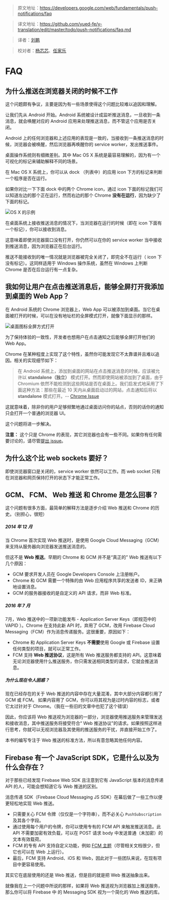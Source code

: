 >原文地址：https://developers.google.com/web/fundamentals/push-notifications/faq

>译文地址：https://github.com/yued-fe/y-translation/edit/master/todo/push-notifications/faq.md

>译者：[刘鹏](https://github.com/git-patrickliu)

>校对者：[杨芯芯](https://github.com/y2x33)、[任家乐](https://github.com/jennyrenjiale)


# FAQ 

## 为什么推送在浏览器关闭的时候不工作

这个问题颇有争议，主要是因为有一些场景使得这个问题比较难以追因和理解。

让我们先从 Android 开始。Android 系统被设计成监听推送消息，一旦收到一条消息，就会唤醒对应的 Android 应用来处理推送消息，而不管这个应用是否关闭。

Android 上的任何浏览器和上述应用的表现是一致的，当接收到一条推送消息的时候，浏览器会被唤醒，然后浏览器再唤醒你的 service worker，发出推送事件。

桌面操作系统则有细微差别。其中 Mac OS X 系统是最容易理解的，因为有一个可视化的标记来辅助解释不同的场景。

在 Mac OS X 系统上，你可以从 dock （列表中）的应用 icon 下方的标记来判断一个程序是否在运行。

如果你对比一下下面 dock 中的两个 Chrome icon，通过 icon 下面的标记我们可以知道左边的那个正在运行，然而右边的那个 Chrome **没有在运行**，因为缺少了下面的标记。

![ OS X 的示例](https://developers.google.com/web/fundamentals/push-notifications/images/faq/os-x-dock.png)

在桌面系统上接收推送消息的情况下，当浏览器在运行的时候（即在 icon 下面有一个标记），你可以接收到消息。

这意味着即使浏览器窗口没有打开，你仍然可以在你的 service worker 当中接收到推送消息，因为浏览器正在后台运行。

推送不能接收到的唯一情况就是浏览器被完全关闭了，即完全不在运行（ icon 下没有标记）。这同样适用于 Windows 操作系统，虽然在 Windows 上判断 Chrome 是否在后台运行有一点复杂。

## 我如何让用户在点击推送消息后，能够全屏打开我添加到桌面的 Web App？

在 Android 系统的 Chrome 浏览器上，Web App 可以被添加到桌面。当它在桌面被打开的时候，可以在没有地址栏的全屏模式打开，就像下面显示的那样。

![桌面图标全屏方式打开](https://developers.google.com/web/fundamentals/push-notifications/images/faq/gauntface-homescreen-to-fullscreen.png)

为了保持体验的一致性，开发者也想用户在点击通知之后能够全屏打开他们的 Web App。

Chrome 在某种程度上实现了这个特性，虽然你可能发现它不太靠谱并且难以追因。相关的实现细节如下：

> 在 Android 系统上，添加到桌面的网站在点击推送消息的时候，应该被允许以 **standalone（独立）** 模式打开。然而即使网站被添加到了桌面，由于 Chromium 依然不能检测到这些网站是否在桌面上。我们启发式地采用了下面这种方法：那些在最近 10 天内从桌面启动过的网站，点击通知后将以 **standalone** 模式打开。-- [Chrome Issue](https://bugs.chromium.org/p/chromium/issues/detail?id=541711)

这就意味着，除非你的用户足够频繁地通过桌面访问你的站点，否则的话你的通知只会打开一个普通的浏览器 UI。

这个问题将进一步解决。

**注意：** 这个只是 Chrome 的表现，其它浏览器也会有一些不同。如果你有任何需要讨论的，请尽管[提出 issue](https://github.com/gauntface/web-push-book/issues)。

## 为什么这个比 web sockets 要好？

即使浏览器窗口是关闭的，service worker 依然可以工作。而 web socket 只有在浏览器和网页保持打开的状态下才能正常工作。

## GCM、 FCM、 Web 推送 和 Chrome 是怎么回事？

这个问题有很多方面，最简单的解释方法是逐步介绍 Web 推送和 Chrome 的历史。（别担心，很短）

##### 2014 年 12 月
当 Chrome 首次实现 Web 推送时，是使用 Google Cloud Messaging（GCM）来支持从服务器向浏览器发送推送消息的。

但这不是 **Web 推送**。早期的 Chrome 和 GCM 并不是“真正的” Web 推送有以下几个原因：

- GCM 要求开发人员在 Google Developers Console 上注册帐户。
- Chrome 和 GCM 需要一个特殊的由 Web 应用程序共享的发送者 ID，来正确地设置消息。
- GCM 的服务器接收的是自定义的 API 请求，而非 Web 标准。

##### 2016 年 7 月
7月，Web 推送中的一项新功能发布 - Application Server Keys（即规范中的 VAPID ）。Chrome 在支持此新 API 时，弃用了 GCM，改用 Firebase Cloud Messaging（FCM）作为消息传递服务。这很重要，原因如下：

- Chrome 和 Application Server Keys **不需要**使用 Google 或 Firebase 设置任何类型的项目，就可以正常工作。
- FCM 支持 **Web 推送协议**，这是所有 Web 推送服务都支持的 API。这意味着无论浏览器使用什么推送服务，你只需发送相同类型的请求，它就会推送消息。

##### 为什么现在令人困惑？
现在已经存在的关于 Web 推送的内容中存在大量混淆，其中大部分内容都引用了 GCM 或 FCM。 如果内容用了 GCM，你可以将其视为是过时内容的标志，或者它太过针对于 Chrome。（我在一些旧的文章中也犯了这个错误）

因此，你应该将 Web 推送视为浏览器的一部分，浏览器使用推送服务来管理发送和接收消息，其中推送服务将接受符合“ Web 推送协议”的请求。如果按照这样进行思考，你就可以无视浏览器及其使用的推送服务的干扰，并直接开始工作了。

本书的编写专注于 Web 推送的标准方法，所以有意忽略其他任何内容。

## Firebase 有一个 JavaScript SDK，它是什么以及为什么会存在？
对于那些已经发现 Firebase Web SDK 且注意到它有 JavaScript 版本的消息传递 API 的人，可能会想知道它与 Web 推送的区别。

消息传递 SDK（Firebase Cloud Messaging JS SDK）在幕后做了一些工作以便更轻松地实现 Web 推送。

- 只需要关心 FCM 令牌（仅仅是一个字符串），而不必关心 `PushSubscription` 及其各个字段。
- 通过使用每个用户的令牌，你可以使用专有的 FCM API 来触发推送消息。此 API 不需要加密有效负载，可以在 POST 请求 body 中发送普通（未加密）的文本有效载荷。
- FCM 的专有 API 支持自定义功能，例如 [FCM 主题](https://firebase.google.com/docs/cloud-messaging/android/topic-messaging)（尽管相关文档很少，但它也可以在 Web 上运行）。
- 最后，FCM 支持 Android、iOS 和 Web，因此对于一些团队来说，在现有项目中更容易使用。

其实它在底层使用的还是 Web 推送，但是目的就是把 Web 推送抽象出来。

就像我在上一个问题中所说的那样，如果将 Web 推送视为浏览器加上推送服务，那么你可以将 Firebase 中 的 Messaging SDK 视为一个简化的 Web 推送的库。

